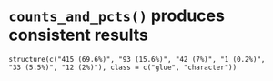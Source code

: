 # `counts_and_pcts()` produces consistent results

    structure(c("415 (69.6%)", "93 (15.6%)", "42 (7%)", "1 (0.2%)", 
    "33 (5.5%)", "12 (2%)"), class = c("glue", "character"))

